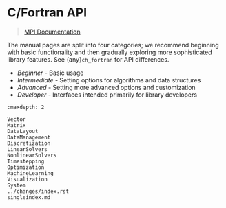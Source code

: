 # C/Fortran API

> [MPI Documentation](https://docs.open-mpi.org/)

The manual pages are split into four categories; we recommend
beginning with basic functionality and then gradually exploring more
sophisticated library features.
See {any}`ch_fortran` for API differences.

- *Beginner* - Basic usage
- *Intermediate* - Setting options for algorithms and data structures
- *Advanced* - Setting more advanced options and customization
- *Developer* - Interfaces intended primarily for library developers

```{toctree}
:maxdepth: 2

Vector
Matrix
DataLayout
DataManagement
Discretization
LinearSolvers
NonlinearSolvers
Timestepping
Optimization
MachineLearning
Visualization
System
../changes/index.rst
singleindex.md
```
